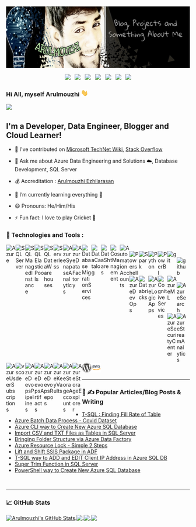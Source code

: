 ﻿[![Header](https://raw.githubusercontent.com/Arulmouzhi/Arulmouzhi/master/readmeheaderpic.png "Header")](https://arulmouzhi.wordpress.com/)

<p align='center'>
<a href="https://arulmouzhi.wordpress.com/"><img height="30" src="https://user-images.githubusercontent.com/65807570/90331481-53c88d80-dfd2-11ea-8e35-cb9ab85a3115.png"></a>&nbsp;&nbsp;
<a href="https://twitter.com/arulmouzhi"><img height="30" src="https://user-images.githubusercontent.com/65807570/119249811-56878d00-bbb9-11eb-9aa0-3440e48e6367.png"></a>&nbsp;&nbsp;
<a href="https://www.linkedin.com/in/arulmouzhi-ezhilarasan/"><img height="30" src="https://user-images.githubusercontent.com/65807570/90331502-82466880-dfd2-11ea-886d-71ddcce00092.png"></a>&nbsp;&nbsp;
<a href="https://social.msdn.microsoft.com/profile/arulmouzhi/"><img height="30" src="https://user-images.githubusercontent.com/65807570/119255318-c1948c00-bbd8-11eb-8c88-301e8428e07e.png"></a>&nbsp;&nbsp;
<a href="https://stackoverflow.com/users/story/7905444"><img height="30" src="https://user-images.githubusercontent.com/65807570/119249897-06f59100-bbba-11eb-9c58-fb6812b6dbcf.png"></a>&nbsp;&nbsp;
<a href="https://app.pluralsight.com/profile/arulmouzhi"><img height="30" src="https://user-images.githubusercontent.com/65807570/119249929-4b812c80-bbba-11eb-9d19-413069d579b1.png"></a>&nbsp;&nbsp;
<a href="https://www.hackerrank.com/Arulmouzhi?hr_r=1"><img height="30" src="https://user-images.githubusercontent.com/65807570/119250299-c21f2980-bbbc-11eb-971b-30488865ac34.png"></a>
</p>

### Hi All, myself Arulmouzhi <img src="https://raw.githubusercontent.com/Arulmouzhi/Arulmouzhi/master/wave.gif" width="20px">

![](https://img.shields.io/badge/Microsoft-MCT-blue)

## I'm a Developer, Data Engineer, Blogger and Cloud Learner!

- 👯 I've contributed on [Microsoft TechNet Wiki](https://social.technet.microsoft.com/profile/arulmouzhi/), [Stack Overflow](https://stackoverflow.com/users/7905444/arulmouzhi)

- 💬 Ask me about Azure Data Engineering and Solutions ☁️, Database Development, SQL Server

- 💰 Accreditation : [Arulmouzhi Ezhilarasan](https://www.youracclaim.com/users/arulmouzhi-ezhilarasan/badges)

- 🌱 I’m currently learning everything 🤣

- 😄 Pronouns: He/Him/His

- ⚡ Fun fact: I love to play Cricket 🏏

### 🔧 Technologies and Tools :

<img align="left" alt="Azure" width="26px" src="https://user-images.githubusercontent.com/65807570/119251408-ff3aea00-bbc3-11eb-881e-71cab203cf62.png" />&nbsp;&nbsp;
<img align="left" alt="SQLServer" width="26px" src="https://user-images.githubusercontent.com/65807570/119251409-ffd38080-bbc3-11eb-9fbb-ef2c07af5a73.png" />&nbsp;&nbsp;
<img align="left" alt="SQLManagedInstance" width="26px" src="https://user-images.githubusercontent.com/65807570/119251401-fc3ff980-bbc3-11eb-9cb0-7d69791080e4.png" />&nbsp;&nbsp;
<img align="left" alt="SQLElasticPools" width="26px" src="https://user-images.githubusercontent.com/65807570/119251404-fd712680-bbc3-11eb-9912-d69c86116ed0.png" />&nbsp;&nbsp;
<img align="left" alt="SQLDataWarehouses" width="26px" src="https://user-images.githubusercontent.com/65807570/119251405-fe09bd00-bbc3-11eb-9258-235ae6f178d4.png" />&nbsp;&nbsp;
<img align="left" alt="Serverless" width="26px" src="https://user-images.githubusercontent.com/65807570/119251406-fea25380-bbc3-11eb-8b4d-842a84c52c55.png" />&nbsp;&nbsp;
<img align="left" alt="AzureSynapseAnalytics" width="26px" src="https://user-images.githubusercontent.com/65807570/119251407-ff3aea00-bbc3-11eb-8dc0-6c385ec2a982.png" />&nbsp;&nbsp;
<img align="left" alt="AzureDataFactory" width="26px" src="https://user-images.githubusercontent.com/65807570/119253878-ce14e680-bbd0-11eb-9294-f904a97cd223.png" />&nbsp;&nbsp;
<img align="left" alt="DatabaseMigrationServices" width="26px" src="https://user-images.githubusercontent.com/65807570/119253879-cf461380-bbd0-11eb-892e-f256fdf766e5.png" />&nbsp;&nbsp;
<img align="left" alt="DataCatalog" width="26px" src="https://user-images.githubusercontent.com/65807570/119253880-cfdeaa00-bbd0-11eb-8e43-c33f618e3236.png" />&nbsp;&nbsp;
<img align="left" alt="DataShares" width="26px" src="https://user-images.githubusercontent.com/65807570/119253882-d0774080-bbd0-11eb-8120-4a182580d85a.png" />&nbsp;&nbsp;
<img align="left" alt="CostManagement" width="26px" src="https://user-images.githubusercontent.com/65807570/119253883-d10fd700-bbd0-11eb-990e-0e6f5cb7690d.png" />&nbsp;&nbsp;
<img align="left" alt="AutomationAccounts" width="26px" src="https://user-images.githubusercontent.com/65807570/119253884-d2410400-bbd0-11eb-89b7-8a86cc8c74b3.png" />&nbsp;&nbsp;
<img align="left" alt="Powershell" width="26px" src="https://user-images.githubusercontent.com/65807570/119253885-d2d99a80-bbd0-11eb-85c9-ff65fc714bfc.png" />&nbsp;&nbsp;
<img align="left" alt="Spark" width="26px" src="https://user-images.githubusercontent.com/65807570/119253866-c6edd880-bbd0-11eb-9a3d-a5a845598de8.png" />&nbsp;&nbsp;
<img align="left" alt="Python" width="26px" src="https://user-images.githubusercontent.com/65807570/119253870-c8b79c00-bbd0-11eb-8e8b-2bded36c9b49.png" />&nbsp;&nbsp;
<img align="left" alt="PowerBI" width="26px" src="https://user-images.githubusercontent.com/65807570/119253871-c9503280-bbd0-11eb-9832-4846082cd307.png" />&nbsp;&nbsp;
<img align="left" alt="git" width="26px" src="https://user-images.githubusercontent.com/65807570/119253872-c9e8c900-bbd0-11eb-9d0a-79ec048cb490.png" />&nbsp;&nbsp;
<img align="left" alt="github" width="26px" src="https://user-images.githubusercontent.com/65807570/119253873-cb19f600-bbd0-11eb-8c4a-ac5fd1ccd627.png" />&nbsp;&nbsp;
<img align="left" alt="AzureDevOps" width="26px" src="https://user-images.githubusercontent.com/65807570/119253874-cbb28c80-bbd0-11eb-8a7a-e4338b84d4a5.png" />&nbsp;&nbsp;
<img align="left" alt="Databricks" width="26px" src="https://user-images.githubusercontent.com/65807570/119253876-cc4b2300-bbd0-11eb-9f7b-51140d774347.png" />&nbsp;&nbsp;
<img align="left" alt="AzureLogicApps" width="26px" src="https://user-images.githubusercontent.com/65807570/119253877-cd7c5000-bbd0-11eb-8314-3c8612503645.png" />&nbsp;&nbsp;
<img align="left" alt="CognitiveServices" width="26px" src="https://user-images.githubusercontent.com/65807570/119254708-7e84e980-bbd5-11eb-8dff-6c6f20e9fa3e.png" />&nbsp;&nbsp;
<img align="left" alt="AzureML" width="26px" src="https://user-images.githubusercontent.com/65807570/119254709-7f1d8000-bbd5-11eb-98c4-c7a8ffaa2664.png" />&nbsp;&nbsp;
<img align="left" alt="AzureSearch" width="26px" src="https://user-images.githubusercontent.com/65807570/119254711-7fb61680-bbd5-11eb-9144-bb6f795bcb90.png" />&nbsp;&nbsp;
<img align="left" alt="AzureSecurityCenter" width="26px" src="https://user-images.githubusercontent.com/65807570/119254712-804ead00-bbd5-11eb-8d64-f25e8dfc823f.png" />&nbsp;&nbsp;
<img align="left" alt="AzureStreamAnalytics" width="26px" src="https://user-images.githubusercontent.com/65807570/119254713-80e74380-bbd5-11eb-849a-e0475317418d.png" />&nbsp;&nbsp;
<img align="left" alt="AzureUserSubscriptions" width="26px" src="https://user-images.githubusercontent.com/65807570/119254715-817fda00-bbd5-11eb-931b-4b48abbf0ee9.png" />&nbsp;&nbsp;
<img align="left" alt="vscode" width="26px" src="https://user-images.githubusercontent.com/65807570/119254716-817fda00-bbd5-11eb-9fe7-081dd45c862c.png" />&nbsp;&nbsp;
<img align="left" alt="AzureDevopsPipelines" width="26px" src="https://user-images.githubusercontent.com/65807570/119254701-7b89f900-bbd5-11eb-84b7-8d3833e10dc6.png" />&nbsp;&nbsp;
<img align="left" alt="AzureDevopsArtifacts" width="26px" src="https://user-images.githubusercontent.com/65807570/119254703-7cbb2600-bbd5-11eb-88d7-3647d0be8f61.png" />&nbsp;&nbsp;
<img align="left" alt="AzureDevopsRepos" width="26px" src="https://user-images.githubusercontent.com/65807570/119254704-7cbb2600-bbd5-11eb-803f-0c19211359c5.png" />&nbsp;&nbsp;
<img align="left" alt="AzureKeyVaults" width="26px" src="https://user-images.githubusercontent.com/65807570/119254705-7d53bc80-bbd5-11eb-907b-b1a0b76e6609.png" />&nbsp;&nbsp;
<img align="left" alt="AzureStorageAccounts" width="26px" src="https://user-images.githubusercontent.com/65807570/119254706-7dec5300-bbd5-11eb-80dd-aa3c2e700e05.png" />&nbsp;&nbsp;
<img align="left" alt="AzureStorageExplorer" width="26px" src="https://user-images.githubusercontent.com/65807570/119254707-7e84e980-bbd5-11eb-9f34-c7c7d215d598.png" />&nbsp;&nbsp;
<img align="left" alt="Wordpress" width="26px" src="https://raw.githubusercontent.com/github/explore/78df643247d429f6cc873026c0622819ad797942/topics/wordpress/wordpress.png" />&nbsp;&nbsp;
<img align="left" alt="AWS" width="26px" src="https://raw.githubusercontent.com/github/explore/78df643247d429f6cc873026c0622819ad797942/topics/aws/aws.png" />


<br />

---

### &#x1F4F0; &#x270D; Popular Articles/Blog Posts & Writing
<!--  BLOG-POST-LIST:START  -->
- [T-SQL : Finding Fill Rate of Table](https://social.technet.microsoft.com/wiki/contents/articles/53888.t-sql-finding-fill-rate-of-table.aspx)
- [Azure Batch Data Process - Covid Dataset](https://arulmouzhi.wordpress.com/2021/02/12/azure-batch-data-process-covid-dataset/)
- [Azure CLI way to Create New Azure SQL Database](https://arulmouzhi.wordpress.com/2020/10/26/azure-cli-way-to-create-new-azure-sql-database/)
- [Import CSV and TXT Files as Tables in SQL Server](https://arulmouzhi.wordpress.com/2020/02/19/import-csv-and-txt-files-as-tables-in-sql-server/)
- [Bringing Folder Structure via Azure Data Factory](https://arulmouzhi.wordpress.com/2021/04/12/bringing-folder-structure-via-azure-data-factory/)
- [Azure Resource Lock - Simple 2 Steps](https://arulmouzhi.wordpress.com/2020/08/22/azure-resource-lock-simple-2-steps/)
- [Lift and Shift SSIS Package in ADF](https://arulmouzhi.wordpress.com/2021/04/13/lift-and-shift-ssis-package-in-adf/)
- [T-SQL way to ADD and EDIT Client IP Address in Azure SQL DB](https://arulmouzhi.wordpress.com/2020/11/15/t-sql-way-to-add-and-edit-client-ip-address-in-azure-sql-db/)
- [Super Trim Function in SQL Server](https://arulmouzhi.wordpress.com/2019/12/16/super-trim-function-and-enhanced-trim-function-in-sql-server/)
- [PowerShell way to Create New Azure SQL Database](https://arulmouzhi.wordpress.com/2020/12/09/powershell-way-to-create-new-azure-sql-database/)
<!--  BLOG-POST-LIST:END  -->
<!-- ### Connect with me:  -->
<!-- [<img align="left" alt="arulmouzhi.wordpress.com" width="22px" src="https://raw.githubusercontent.com/iconic/open-iconic/master/svg/globe.svg" />][website]  -->
<!-- [<img align="left" alt="Arulmouzhi | Twitter" width="22px" src="https://cdn.jsdelivr.net/npm/simple-icons@v3/icons/twitter.svg" />][twitter]  -->
<!-- [<img align="left" alt="Arulmouzhi | LinkedIn" width="22px" src="https://cdn.jsdelivr.net/npm/simple-icons@v3/icons/linkedin.svg" />][linkedin]  -->

<br />

---
### &#x1f4c8; GitHub Stats

<a href="https://github.com/Arulmouzhi/Arulmouzhi">
  <img align="center" src="https://github-readme-stats.vercel.app/api?username=Arulmouzhi&show_icons=true&theme=radical" alt="Arulmouzhi's GitHub Stats" />
</a>

<a href="https://github.com/Arulmouzhi/SQLGifts">
  <img align="center" src="https://github-readme-stats.vercel.app/api/pin/?username=Arulmouzhi&repo=SQLGifts&show_icons=true&theme=radical" />
</a>
<a href="https://github.com/Arulmouzhi/AzureStuffs">
  <img align="center" src="https://github-readme-stats.vercel.app/api/pin/?username=Arulmouzhi&repo=AzureStuffs&show_icons=true&theme=radical" />
</a>
<a href="https://github.com/Arulmouzhi/Arulmouzhi">
  <img align="center" src="https://github-readme-stats.vercel.app/api/top-langs/?username=Arulmouzhi&show_icons=true&theme=radical" />
</a>


<!-- [website]: https://arulmouzhi.wordpress.com/  -->
<!-- [twitter]: https://twitter.com/arulmouzhi  -->
<!-- [linkedin]: https://www.linkedin.com/in/arulmouzhi-ezhilarasan/  -->